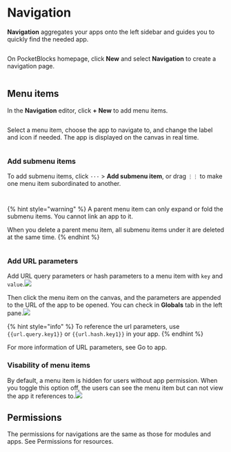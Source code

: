 # Navigation

**Navigation** aggregates your apps onto the left sidebar and guides you to quickly find the needed app.

<figure><img src="../.gitbook/assets/build-apps/navigation/01.png" alt=""><figcaption></figcaption></figure>

On PocketBlocks homepage, click **New** and select **Navigation** to create a navigation page.

<figure><img src="../.gitbook/assets/build-apps/navigation/02.png" alt=""><figcaption></figcaption></figure>

## Menu items

In the **Navigation** editor, click **+ New** to add menu items.

<figure><img src="../.gitbook/assets/build-apps/navigation/03.png" alt=""><figcaption></figcaption></figure>

Select a menu item, choose the app to navigate to, and change the label and icon if needed. The app is displayed on the canvas in real time.

<figure><img src="../.gitbook/assets/build-apps/navigation/04.png" alt=""><figcaption></figcaption></figure>

### Add submenu items

To add submenu items, click `···` > **Add submenu item**, or drag `⋮⋮` to make one menu item subordinated to another.

<figure><img src="../.gitbook/assets/build-apps/navigation/05.png" alt=""><figcaption></figcaption></figure>

<figure><img src="../.gitbook/assets/build-apps/navigation/06.gif" alt=""><figcaption></figcaption></figure>

{% hint style="warning" %}
A parent menu item can only expand or fold the submenu items. You cannot link an app to it.

When you delete a parent menu item, all submenu items under it are deleted at the same time.
{% endhint %}

<figure><img src="../.gitbook/assets/build-apps/navigation/07.png" alt=""><figcaption></figcaption></figure>

### Add URL parameters

Add URL query parameters or hash parameters to a menu item with `key` and `value`.![](../.gitbook/assets/build-apps/navigation/08.png)

Then click the menu item on the canvas, and the parameters are appended to the URL of the app to be opened. You can check in **Globals** tab in the left pane.![](../.gitbook/assets/build-apps/navigation/09.png)

{% hint style="info" %}
To reference the url parameters, use `{{url.query.key1}}` or `{{url.hash.key1}}` in your app.
{% endhint %}

For more information of URL parameters, see Go to app.

### Visability of menu items

By default, a menu item is hidden for users without app permission. When you toggle this option off, the users can see the menu item but can not view the app it references to.![](../.gitbook/assets/build-apps/navigation/10.png)

## Permissions

The permissions for navigations are the same as those for modules and apps. See Permissions for resources.
